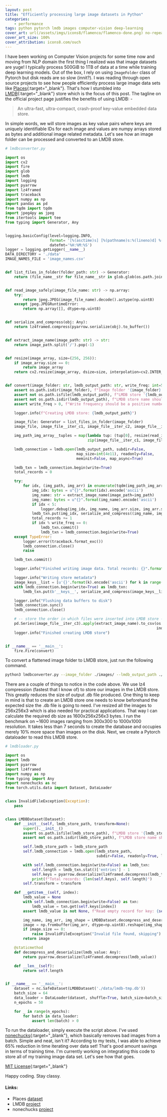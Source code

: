 ```yaml
---
layout: post
title: "Efficiently processing large image datasets in Python"
categories: 
    - performance
tags: python pytorch lmdb images computer-vision deep-learning
cover_art: url(/assets/imgs/icons8/flamenco/flamenco-done.png) no-repeat right
cover_art_size: 100%
cover_attribution: icons8.com/ouch
---
```

I have been working on Computer Vision projects for some time now and moving from NLP domain the first thing I realized was that image datasets are yuge! I typically process 500GiB to 1TB of data at a time while training deep learning models. Out of the box, I rely on using `ImageFolder` class of Pytorch but disk reads are so slow (innit?). I was reading through open source projects to see how people efficiently process large image data sets like [Places](https://places2.csail.mit.edu/download.html){:target="_blank"}. That's how I stumbled into [LMDB](https://symas.com/lmdb/){:target="_blank"} store which is the focus of this post. The tagline on the official project page justifies the benefits of using LMDB: -

> An ultra-fast, ultra-compact, crash-proof key-value embedded data store.

In simple words, we will store images as key value pairs where keys are uniquely identifiable IDs for each image and values are numpy arrays stored as bytes and additional image related metadata. Let's see how an image folder can be processed and converted to an LMDB store.

```python
# lmdbconverter.py

import os
import cv2
import fire
import glob
import lmdb
import logging
import pyarrow
import lz4framed
import traceback
import numpy as np
import pandas as pd
from tqdm import tqdm
import jpeg4py as jpeg
from itertools import tee
from typing import Generator, Any


logging.basicConfig(level=logging.INFO,
                    format= '[%(asctime)s] [%(pathname)s:%(lineno)d] %(levelname)s - %(message)s',
                    datefmt='%H:%M:%S')
logger = logging.getLogger(__name__)
DATA_DIRECTORY = './data'
IMAGE_NAMES_FILE = 'image_names.csv'


def list_files_in_folder(folder_path: str) -> Generator:
    return (file_name__str for file_name__str in glob.glob(os.path.join(folder_path, "*.*")))


def read_image_safely(image_file_name: str) -> np.array:
    try:
        return jpeg.JPEG(image_file_name).decode().astype(np.uint8)
    except jpeg.JPEGRuntimeError:
        return np.array([], dtype=np.uint8)


def serialize_and_compress(obj: Any):
    return lz4framed.compress(pyarrow.serialize(obj).to_buffer())


def extract_image_name(image_path: str) -> str:
    return image_path.split('/').pop(-1)


def resize(image_array, size=(256, 256)):
    if image_array.size == 0:
        return image_array
    return cv2.resize(image_array, dsize=size, interpolation=cv2.INTER_CUBIC)


def convert(image_folder: str, lmdb_output_path: str, write_freq: int=5000):
    assert os.path.isdir(image_folder), f"Image folder '{image_folder}' does not exist"
    assert not os.path.isfile(lmdb_output_path), f"LMDB store '{lmdb_output_path} already exists"
    assert not os.path.isdir(lmdb_output_path), f"LMDB store name should a file, found directory: {lmdb_output_path}"
    assert write_freq > 0, f"Write frequency should be a positive number, found {write_freq}"

    logger.info(f"Creating LMDB store: {lmdb_output_path}")

    image_file: Generator = list_files_in_folder(image_folder)
    image_file, image_file__iter_c1, image_file__iter_c2, image_file__iter_c3 = tee(image_file, 4)

    img_path_img_array__tuples = map(lambda tup: (tup[0], resize(read_image_safely(tup[1]))),
                                     zip(image_file__iter_c1, image_file__iter_c2))

    lmdb_connection = lmdb.open(lmdb_output_path, subdir=False,
                                map_size=int(4e11), readonly=False,
                                meminit=False, map_async=True)

    lmdb_txn = lmdb_connection.begin(write=True)
    total_records = 0

    try:
        for idx, (img_path, img_arr) in enumerate(tqdm(img_path_img_array__tuples)):
            img_idx: bytes = u"{}".format(idx).encode('ascii')
            img_name: str = extract_image_name(image_path=img_path)
            img_name: bytes = u"{}".format(img_name).encode('ascii')
            if idx < 5:
                logger.debug(img_idx, img_name, img_arr.size, img_arr.shape)
            lmdb_txn.put(img_idx, serialize_and_compress((img_name, img_arr.tobytes(), img_arr.shape)))
            total_records += 1
            if idx % write_freq == 0:
                lmdb_txn.commit()
                lmdb_txn = lmdb_connection.begin(write=True)
    except TypeError:
        logger.error(traceback.format_exc())
        lmdb_connection.close()
        raise

    lmdb_txn.commit()

    logger.info("Finished writing image data. Total records: {}".format(total_records))

    logger.info("Writing store metadata")
    image_keys__list = [u'{}'.format(k).encode('ascii') for k in range(total_records)]
    with lmdb_connection.begin(write=True) as lmdb_txn:
        lmdb_txn.put(b'__keys__', serialize_and_compress(image_keys__list))

    logger.info("Flushing data buffers to disk")
    lmdb_connection.sync()
    lmdb_connection.close()

    # -- store the order in which files were inserted into LMDB store -- #
    pd.Series(image_file__iter_c3).apply(extract_image_name).to_csv(os.path.join(DATA_DIRECTORY, IMAGE_NAMES_FILE),
                                                                    index=False, header=False)
    logger.info("Finished creating LMDB store")


if __name__ == '__main__':
    fire.Fire(convert)
```

To convert a flattened image folder to LMDB store, just run the following command.

```bash
python3 lmdbconverter.py --image_folder ./images/ --lmdb_output_path ./data/lmdb-store.db
```

There are a couple of things to notice in the code above. We use lz4 compression (fastest that I know of) to store our images in the LMDB store. This greatly reduces the size of output .db file produced. One thing to keep in mind is that to create an LMDB store one needs to know beforehand the expected size the .db file is going to need. I've resized all the images to 256x256x3 which is also needed for practical applications. That way I can calculate the required db size as 1600x256x256x3 bytes. I run the benchmark on ~1600 images ranging from 300x300 to 1000x1000 resolution. It takes less than 7 seconds to create the database and occupies merely 10% more space than images on the disk. Next, we create a Pytorch dataloader to read this LMDB store.

```python
# lmdbloader.py

import os
import lmdb
import pyarrow
import lz4framed
import numpy as np
from typing import Any
import nonechucks as nc
from torch.utils.data import Dataset, DataLoader


class InvalidFileException(Exception):
    pass


class LMDBDataset(Dataset):
    def __init__(self, lmdb_store_path, transform=None):
        super().__init__()
        assert os.path.isfile(lmdb_store_path), f"LMDB store '{lmdb_store_path} does not exist"
        assert not os.path.isdir(lmdb_store_path), f"LMDB store name should a file, found directory: {lmdb_store_path}"

        self.lmdb_store_path = lmdb_store_path
        self.lmdb_connection = lmdb.open(lmdb_store_path,
                                         subdir=False, readonly=True, lock=False, readahead=False, meminit=False)

        with self.lmdb_connection.begin(write=False) as lmdb_txn:
            self.length = lmdb_txn.stat()['entries'] - 1
            self.keys = pyarrow.deserialize(lz4framed.decompress(lmdb_txn.get(b'__keys__')))
            print(f"Total records: {len(self.keys), self.length}")
        self.transform = transform

    def __getitem__(self, index):
        lmdb_value = None
        with self.lmdb_connection.begin(write=False) as txn:
            lmdb_value = txn.get(self.keys[index])
        assert lmdb_value is not None, f"Read empty record for key: {self.keys[index]}"

        img_name, img_arr, img_shape = LMDBDataset.decompress_and_deserialize(lmdb_value=lmdb_value)
        image = np.frombuffer(img_arr, dtype=np.uint8).reshape(img_shape)
        if image.size == 0:
            raise InvalidFileException("Invalid file found, skipping")
        return image

    @staticmethod
    def decompress_and_deserialize(lmdb_value: Any):
        return pyarrow.deserialize(lz4framed.decompress(lmdb_value))

    def __len__(self):
        return self.length


if __name__ == '__main__':
    dataset = nc.SafeDataset(LMDBDataset('./data/lmdb-tmp.db'))
    batch_size = 64
    data_loader = DataLoader(dataset, shuffle=True, batch_size=batch_size, num_workers=4, pin_memory=False)
    n_epochs = 50

    for _ in range(n_epochs):
        for batch in data_loader:
            assert len(batch) > 0
```

To run the dataloader, simply execute the script above. I've used [nonechucks](https://github.com/msamogh/nonechucks){:target="_blank"}, which basically removes bad images from a batch. Simple and neat, isn't it? According to my tests, I was able to achieve 65% reduction in time iterating over data set! That's good amount savings in terms of training time. I'm currently working on integrating this code to store all of my training image data set. Let's see how that goes.

[MIT License](/assets/license.txt){:target="_blank"}

Happy coding. Stay classy.

#### Links:
 - Places [dataset](https://places2.csail.mit.edu/download.html)
 - LMDB [project](https://symas.com/lmdb/)
 - nonechucks [project](https://github.com/msamogh/nonechucks)
